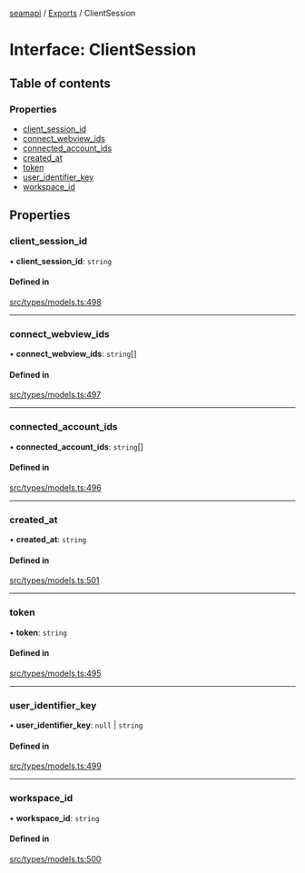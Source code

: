 [seamapi](../README.md) / [Exports](../modules.md) / ClientSession

# Interface: ClientSession

## Table of contents

### Properties

- [client\_session\_id](ClientSession.md#client_session_id)
- [connect\_webview\_ids](ClientSession.md#connect_webview_ids)
- [connected\_account\_ids](ClientSession.md#connected_account_ids)
- [created\_at](ClientSession.md#created_at)
- [token](ClientSession.md#token)
- [user\_identifier\_key](ClientSession.md#user_identifier_key)
- [workspace\_id](ClientSession.md#workspace_id)

## Properties

### client\_session\_id

• **client\_session\_id**: `string`

#### Defined in

[src/types/models.ts:498](https://github.com/seamapi/javascript/blob/main/src/types/models.ts#L498)

___

### connect\_webview\_ids

• **connect\_webview\_ids**: `string`[]

#### Defined in

[src/types/models.ts:497](https://github.com/seamapi/javascript/blob/main/src/types/models.ts#L497)

___

### connected\_account\_ids

• **connected\_account\_ids**: `string`[]

#### Defined in

[src/types/models.ts:496](https://github.com/seamapi/javascript/blob/main/src/types/models.ts#L496)

___

### created\_at

• **created\_at**: `string`

#### Defined in

[src/types/models.ts:501](https://github.com/seamapi/javascript/blob/main/src/types/models.ts#L501)

___

### token

• **token**: `string`

#### Defined in

[src/types/models.ts:495](https://github.com/seamapi/javascript/blob/main/src/types/models.ts#L495)

___

### user\_identifier\_key

• **user\_identifier\_key**: ``null`` \| `string`

#### Defined in

[src/types/models.ts:499](https://github.com/seamapi/javascript/blob/main/src/types/models.ts#L499)

___

### workspace\_id

• **workspace\_id**: `string`

#### Defined in

[src/types/models.ts:500](https://github.com/seamapi/javascript/blob/main/src/types/models.ts#L500)
